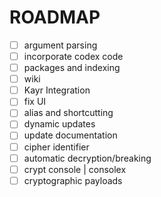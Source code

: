 # ROADMAP
- [ ] argument parsing
- [ ] incorporate codex code
- [ ] packages and indexing
- [ ] wiki
- [ ] Kayr Integration
- [ ] fix UI 
- [ ] alias and shortcutting
- [ ] dynamic updates
- [ ] update documentation
- [ ] cipher identifier
- [ ] automatic decryption/breaking
- [ ] crypt console | consolex
- [ ] cryptographic payloads
